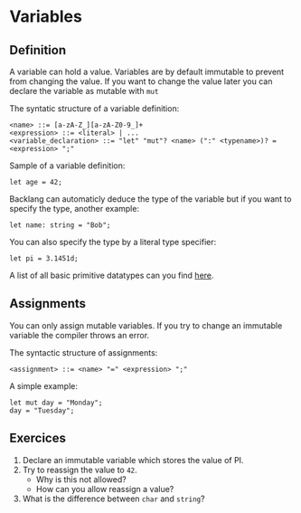 # Variables

## Definition

A variable can hold a value. Variables are by default immutable to prevent from changing the value. If you want to change the value later you can declare the variable as mutable with `mut`

The syntatic structure of a variable definition:
```ebnf
<name> ::= [a-zA-Z_][a-zA-Z0-9_]+
<expression> ::= <literal> | ...
<variable_declaration> ::= "let" "mut"? <name> (":" <typename>)? = <expression> ";"
```

Sample of a variable definition:

```back
let age = 42;
```

Backlang can automaticly deduce the type of the variable but if you want to specify the type, another example:

```back
let name: string = "Bob";
```

You can also specify the type by a literal type specifier:

```back
let pi = 3.1451d;
```

A list of all basic primitive datatypes can you find [here](/#/learn/primitive-datatypes).

## Assignments

You can only assign mutable variables. If you try to change an immutable variable the compiler throws an error.

The syntactic structure of assignments:
```ebnf
<assignment> ::= <name> "=" <expression> ";"
```

A simple example:
```back
let mut day = "Monday";
day = "Tuesday";
```

## Exercices

1. Declare an immutable variable which stores the value of PI.
2. Try to reassign the value to `42`. 
    - Why is this not allowed?
    - How can you allow reassign a value?
3. What is the difference between `char` and `string`?